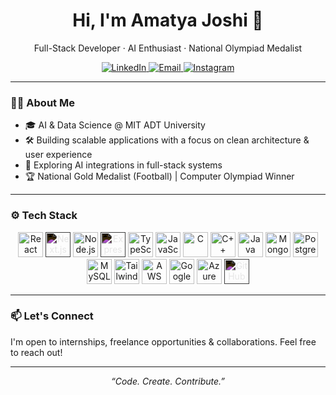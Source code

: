 <h1 align="center">Hi, I'm Amatya Joshi 👋</h1>

<p align="center">
  Full-Stack Developer · AI Enthusiast · National Olympiad Medalist
</p>

<p align="center">
  <a href="https://linkedin.com/in/amatyajoshi">
    <img src="https://img.shields.io/badge/LinkedIn-0077B5?style=for-the-badge&logo=linkedin&logoColor=white" alt="LinkedIn"/>
  </a>
  <a href="mailto:your.email@example.com">
    <img src="https://img.shields.io/badge/Email-D14836?style=for-the-badge&logo=gmail&logoColor=white" alt="Email"/>
  </a>
  <a href="https://instagram.com/yourusername">
    <img src="https://img.shields.io/badge/Instagram-E4405F?style=for-the-badge&logo=instagram&logoColor=white" alt="Instagram"/>
  </a>
</p>

---

### 🧑‍💻 About Me

- 🎓 AI & Data Science @ MIT ADT University  
- 🛠️ Building scalable applications with a focus on clean architecture & user experience  
- 🧠 Exploring AI integrations in full-stack systems  
- 🏆 National Gold Medalist (Football) | Computer Olympiad Winner  

---

### ⚙️ Tech Stack

<p align="center">
  <!-- Web Core -->
  <img src="https://cdn.jsdelivr.net/gh/devicons/devicon/icons/react/react-original.svg" title="React" width="40" />
  <img src="https://cdn.jsdelivr.net/gh/devicons/devicon/icons/nextjs/nextjs-original.svg" title="Next.js" width="40" style="filter: invert(1)" />
  <img src="https://cdn.jsdelivr.net/gh/devicons/devicon/icons/nodejs/nodejs-original.svg" title="Node.js" width="40" />
  <img src="https://cdn.jsdelivr.net/gh/devicons/devicon/icons/express/express-original.svg" title="Express.js" width="40" style="filter: invert(1)" />

  <!-- Languages -->
  <img src="https://cdn.jsdelivr.net/gh/devicons/devicon/icons/typescript/typescript-original.svg" title="TypeScript" width="40" />
  <img src="https://cdn.jsdelivr.net/gh/devicons/devicon/icons/javascript/javascript-original.svg" title="JavaScript" width="40" />
  <img src="https://cdn.jsdelivr.net/gh/devicons/devicon/icons/c/c-original.svg" title="C" width="40" />
  <img src="https://cdn.jsdelivr.net/gh/devicons/devicon/icons/cplusplus/cplusplus-original.svg" title="C++" width="40" />
  <img src="https://cdn.jsdelivr.net/gh/devicons/devicon/icons/java/java-original.svg" title="Java" width="40" />

  <!-- Databases -->
  <img src="https://cdn.jsdelivr.net/gh/devicons/devicon/icons/mongodb/mongodb-original.svg" title="MongoDB" width="40" />
  <img src="https://cdn.jsdelivr.net/gh/devicons/devicon/icons/postgresql/postgresql-original.svg" title="PostgreSQL" width="40" />
  <img src="https://cdn.jsdelivr.net/gh/devicons/devicon/icons/mysql/mysql-original.svg" title="MySQL" width="40" />

  <!-- Styling -->
  <img src="https://cdn.jsdelivr.net/gh/devicons/devicon/icons/tailwindcss/tailwindcss-plain.svg" title="Tailwind CSS" width="40" />

  <!-- Cloud / Infra -->
  <img src="https://cdn.jsdelivr.net/gh/devicons/devicon/icons/amazonwebservices/amazonwebservices-original.svg" title="AWS" width="40" />
  <img src="https://cdn.jsdelivr.net/gh/devicons/devicon/icons/googlecloud/googlecloud-original.svg" title="Google Cloud" width="40" />
  <img src="https://cdn.jsdelivr.net/gh/devicons/devicon/icons/azure/azure-original.svg" title="Azure" width="40" />

  <!-- VCS -->
  <img src="https://cdn.jsdelivr.net/gh/devicons/devicon/icons/github/github-original.svg" title="GitHub" width="40" style="filter: invert(1)" />
</p>


---

### 📫 Let's Connect

I'm open to internships, freelance opportunities & collaborations. Feel free to reach out!

---

<p align="center"><em>“Code. Create. Contribute.”</em></p>
